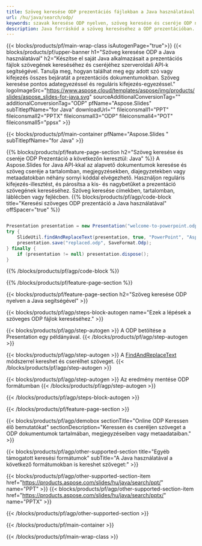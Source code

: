 ```yaml
---
title: Szöveg keresése ODP prezentációs fájlokban a Java használatával
url: /hu/java/search/odp/
keywords: szavak keresése ODP nyelven, szöveg keresése és cseréje ODP nyelven, keresési szöveg ODP Bemutatás
description: Java forráskód a szöveg kereséséhez a ODP prezentációban.
---
```


{{< blocks/products/pf/main-wrap-class isAutogenPage="true">}}
{{< blocks/products/pf/upper-banner h1="Szöveg keresése ODP a Java használatával" h2="Készítse el saját Java alkalmazásait a prezentációs fájlok szövegének kereséséhez és cseréjéhez szerveroldali API-k segítségével. Tanulja meg, hogyan találhat meg egy adott szó vagy kifejezés összes bejáratát a prezentációs dokumentumokban. Szöveg keresése pontos adategyezéssel és reguláris kifejezés-egyezéssel." logoImageSrc="https://www.aspose.cloud/templates/aspose/img/products/slides/aspose_slides-for-java.svg" sourceAdditionalConversionTag="" additionalConversionTag="ODP" pfName="Aspose.Slides" subTitlepfName="for Java" downloadUrl="" fileiconsmall1="PPT" fileiconsmall2="PPTX" fileiconsmall3="ODP" fileiconsmall4="POT" fileiconsmall5="ppsx" >}}

{{< blocks/products/pf/main-container pfName="Aspose.Slides " subTitlepfName="for Java" >}}

{{% blocks/products/pf/feature-page-section  h2="Szöveg keresése és cseréje ODP Prezentáció a következőn keresztül: Java" %}}
A Aspose.Slides for Java API-kkal az alapvető dokumentumok keresése és szöveg cseréje a tartalomban, megjegyzésekben, diajegyzetekben vagy metaadatokban néhány sornyi kóddal elvégezhető. Használjon reguláris kifejezés-illesztést, és párosítsa a kis- és nagybetűket a prezentáció szövegének kereséséhez. Szöveg keresése címekben, tartalomban, láblécben vagy fejlécben.
{{% blocks/products/pf/agp/code-block title="Keresési szöveges ODP prezentáció a Java használatával" offSpacer="true" %}}

```java

Presentation presentation = new Presentation("welcome-to-powerpoint.odp");
try {
    SlideUtil.findAndReplaceText(presentation, true, "PowerPoint", "Aspose.Slides", null);
    presentation.save("replaced.odp", SaveFormat.Odp);
} finally {
    if (presentation != null) presentation.dispose();
}
```

{{% /blocks/products/pf/agp/code-block %}}

{{% /blocks/products/pf/feature-page-section %}}

{{< blocks/products/pf/feature-page-section  h2="Szöveg keresése ODP nyelven a Java segítségével" >}}

{{< blocks/products/pf/agp/steps-block-autogen name="Ezek a lépések a szöveges ODP fájlok kereséséhez." >}}

{{< blocks/products/pf/agp/step-autogen >}}
A ODP betöltése a Presentation egy példányával.
{{< /blocks/products/pf/agp/step-autogen >}}

{{< blocks/products/pf/agp/step-autogen >}}
A [FindAndReplaceText](https://reference.aspose.com/slides/java/com.aspose.slides/slideutil/#findAndReplaceText-com.aspose.slides.IPresentation-boolean-java.lang.String-java.lang.String-) módszerrel kereshet és cserélhet szöveget.
{{< /blocks/products/pf/agp/step-autogen >}}

{{< blocks/products/pf/agp/step-autogen >}}
Az eredmény mentése ODP formátumban
{{< /blocks/products/pf/agp/step-autogen >}}

{{< /blocks/products/pf/agp/steps-block-autogen >}}

{{< /blocks/products/pf/feature-page-section >}}

{{< blocks/products/pf/agp/demobox sectionTitle="Online ODP Keressen élő bemutatókat" sectionDescription="Keressen és cseréljen szöveget a ODP dokumentumok tartalmában, megjegyzéseiben vagy metaadataiban." >}}

{{< blocks/products/pf/agp/other-supported-section title="Egyéb támogatott keresési formátumok" subTitle="A Java használatával a következő formátumokban is kereshet szöveget:" >}}

{{< blocks/products/pf/agp/other-supported-section-item href="https://products.aspose.com/slides/hu/java/search/ppt/" name="PPT" >}}
{{< blocks/products/pf/agp/other-supported-section-item href="https://products.aspose.com/slides/hu/java/search/pptx/" name="PPTX" >}}


{{< /blocks/products/pf/agp/other-supported-section >}}

{{< /blocks/products/pf/main-container >}}
    
{{< /blocks/products/pf/main-wrap-class >}}
